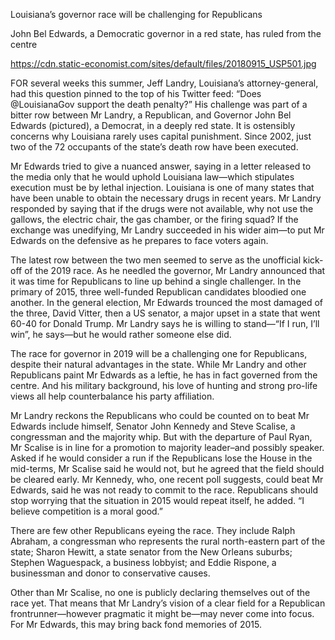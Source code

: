 Louisiana’s governor race will be challenging for Republicans

John Bel Edwards, a Democratic governor in a red state, has ruled from the centre

https://cdn.static-economist.com/sites/default/files/20180915_USP501.jpg

FOR several weeks this summer, Jeff Landry, Louisiana’s attorney-general, had this question pinned to the top of his Twitter feed: “Does @LouisianaGov support the death penalty?” His challenge was part of a bitter row between Mr Landry, a Republican, and Governor John Bel Edwards (pictured), a Democrat, in a deeply red state. It is ostensibly concerns why Louisiana rarely uses capital punishment. Since 2002, just two of the 72 occupants of the state’s death row have been executed.

Mr Edwards tried to give a nuanced answer, saying in a letter released to the media only that he would uphold Louisiana law—which stipulates execution must be by lethal injection. Louisiana is one of many states that have been unable to obtain the necessary drugs in recent years. Mr Landry responded by saying that if the drugs were not available, why not use the gallows, the electric chair, the gas chamber, or the firing squad? If the exchange was unedifying, Mr Landry succeeded in his wider aim—to put Mr Edwards on the defensive as he prepares to face voters again.

The latest row between the two men seemed to serve as the unofficial kick-off of the 2019 race. As he needled the governor, Mr Landry announced that it was time for Republicans to line up behind a single challenger. In the primary of 2015, three well-funded Republican candidates bloodied one another. In the general election, Mr Edwards trounced the most damaged of the three, David Vitter, then a US senator, a major upset in a state that went 60-40 for Donald Trump. Mr Landry says he is willing to stand—“If I run, I’ll win”, he says—but he would rather someone else did.

The race for governor in 2019 will be a challenging one for Republicans, despite their natural advantages in the state. While Mr Landry and other Republicans paint Mr Edwards as a leftie, he has in fact governed from the centre. And his military background, his love of hunting and strong pro-life views all help counterbalance his party affiliation.

Mr Landry reckons the Republicans who could be counted on to beat Mr Edwards include himself, Senator John Kennedy and Steve Scalise, a congressman and the majority whip. But with the departure of Paul Ryan, Mr Scalise is in line for a promotion to majority leader–and possibly speaker. Asked if he would consider a run if the Republicans lose the House in the mid-terms, Mr Scalise said he would not, but he agreed that the field should be cleared early. Mr Kennedy, who, one recent poll suggests, could beat Mr Edwards, said he was not ready to commit to the race. Republicans should stop worrying that the situation in 2015 would repeat itself, he added. “I believe competition is a moral good.”

There are few other Republicans eyeing the race. They include Ralph Abraham, a congressman who represents the rural north-eastern part of the state; Sharon Hewitt, a state senator from the New Orleans suburbs; Stephen Waguespack, a business lobbyist; and Eddie Rispone, a businessman and donor to conservative causes.

Other than Mr Scalise, no one is publicly declaring themselves out of the race yet. That means that Mr Landry’s vision of a clear field for a Republican frontrunner—however pragmatic it might be—may never come into focus. For Mr Edwards, this may bring back fond memories of 2015.